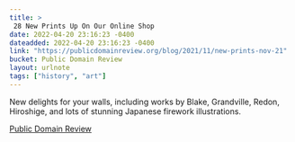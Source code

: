 ```yaml
---
title: > 
 28 New Prints Up On Our Online Shop
date: 2022-04-20 23:16:23 -0400
dateadded: 2022-04-20 23:16:23 -0400
link: "https://publicdomainreview.org/blog/2021/11/new-prints-nov-21"
bucket: Public Domain Review
layout: urlnote
tags: ["history", "art"]
--- 
```

New delights for your walls, including works by Blake, Grandville, Redon, Hiroshige, and lots of stunning Japanese firework illustrations.
 <!-- end excerpt --> 
<div class='bucket'><a class='internal-link' href='/buckets/public-domain-review'>Public Domain Review</a></div> 

